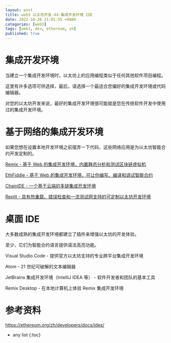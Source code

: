 ```yaml
---
layout: post 
title: web3 以太坊开发-44-集成开发环境 IDE
date: 2022-10-28 21:01:55 +0800
categories: [web3] 
tags: [web3, dev, ethereum, sh]
published: true
---
```


# 集成开发环境

当建立一个集成开发环境时，以太坊上的应用编程类似于任何其他软件项目编程。 

这里有许多选项可供选择，最后，请选择一个最适合您偏好的集成开发环境或代码编辑器。 

对您的以太坊开发来说，最好的集成开发环境很可能就是您在传统软件开发中使用过的集成开发环境。

# 基于网络的集成开发环境

如果您想在设置本地开发环境之前摆弄一下代码，这些网络应用是为以太坊智能合约开发定制的。

[Remix - 基于 Web 的集成开发环境，内置静态分析和测试区块链虚拟机](https://remix.ethereum.org/)

[EthFiddle - 基于 Web 的集成开发环境，可让你编写、编译和调试智能合约](https://ethfiddle.com/)

[ChainIDE - 一个基于云端的多链集成开发环境](https://chainide.com/)

[Replit - 具有热重载、错误检查和一流测试网支持的可定制以太坊开发环境](https://replit.com/@replit/Solidity-starter-beta)

# 桌面 IDE

大多数成熟的集成开发环境都建立了插件来增强以太坊的开发体验。 

至少，它们为智能合约语言提供语法高亮功能。

Visual Studio Code - 提供官方以太坊支持的专业跨平台集成开发环境

Atom - 21 世纪可破解的文本编辑器

JetBrains 集成开发环境（IntelliJ IDEA 等） - 软件开发者和团队的基本工具

Remix Desktop - 在本地计算机上体验 Remix 集成开发环境

# 参考资料

https://ethereum.org/zh/developers/docs/ides/

* any list
{:toc}